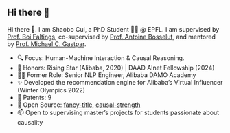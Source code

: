 ## Hi there 👋

<!--
**cui-shaobo/cui-shaobo** is a ✨ _special_ ✨ repository because its `README.md` (this file) appears on your GitHub profile.

Here are some ideas to get you started:

- 🔭 I’m currently working on ...
- 🌱 I’m currently learning ...
- 👯 I’m looking to collaborate on ...
- 🤔 I’m looking for help with ...
- 💬 Ask me about ...
- 📫 How to reach me: ...
- 😄 Pronouns: ...
- ⚡ Fun fact: ...
-->

Hi there 👋. I am Shaobo Cui, a PhD Student 👨‍🎓 @ EPFL. I am supervised by [Prof. Boi Faltings](https://en.wikipedia.org/wiki/Boi_Faltings), co-supervised by [Prof. Antoine Bosselut](https://atcbosselut.github.io/), and mentored by [Prof. Michael C. Gastpar](https://people.epfl.ch/michael.gastpar?lang=en).
- 🔍 Focus: Human-Machine Interaction & Causal Reasoning. 
- 🏅 Honors: Rising Star (Alibaba, 2020) | DAAD AInet Fellowship (2024)
- 👨‍💻 Former Role: Senior NLP Engineer, Alibaba DAMO Academy
- ✨ Developed the recommendation engine for Alibaba’s Virtual Influencer (Winter Olympics 2022)
- 📜 Patents: 9
- 🔧 Open Source: [fancy-title](https://github.com/cui-shaobo/fancy-title), [causal-strength](https://github.com/cui-shaobo/causal-strength)
- 📫 Open to supervising master’s projects for students passionate about causality
